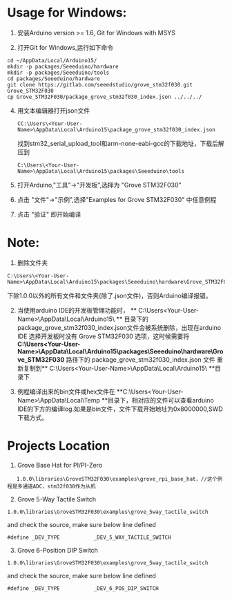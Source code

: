 # Usage for Windows:

1. 安装Arduino version >= 1.6, Git for Windows with MSYS

2. 打开Git for Windows,运行如下命令
```
cd ~/AppData/Local/Arduino15/
mkdir -p packages/Seeeduino/hardware
mkdir -p packages/Seeeduino/tools
cd packages/Seeeduino/hardware
git clone https://gitlab.com/seeedstudio/grove_stm32f030.git Grove_STM32F030
cp Grove_STM32F030/package_grove_stm32f030_index.json ../../../
```

4. 用文本编辑器打开json文件
   ```
   CC:\Users\<Your-User-Name>\AppData\Local\Arduino15\package_grove_stm32f030_index.json
   ```
   找到stm32_serial_upload_tool和arm-none-eabi-gcc的下载地址，下载后解压到
   ```
   C:\Users\<Your-User-Name>\AppData\Local\Arduino15\packages\Seeeduino\tools
   ```

5. 打开Arduino,"工具"->"开发板",选择为 "Grove STM32F030"

6. 点击 "文件"->"示例",选择"Examples for Grove STM32F030" 中任意例程

7. 点击 "验证" 即开始编译


# Note:
1. 删除文件夹
```
C:\Users\<Your-User-Name>\AppData\Local\Arduino15\packages\Seeeduino\hardware\Grove_STM32F030\
```
下除1.0.0以外的所有文件和文件夹(除了.json文件)，否则Arduino编译报错。

2. 当使用arduino IDE的开发板管理功能时，
** C:\Users\<Your-User-Name>\AppData\Local\Arduino15\ ** 目录下的 package_grove_stm32f030_index.json文件会被系统删除，出现在arduino IDE 选择开发板时没有
Grove STM32F030 选项，这时候需要将 **C:\Users\<Your-User-Name>\AppData\Local\Arduino15\packages\Seeeduino\hardware\Grove_STM32F030** 路径下的 package_grove_stm32f030_index.json 文件
重新复制到** C:\Users\<Your-User-Name>\AppData\Local\Arduino15\ **目录下

3. 例程编译出来的bin文件或hex文件在 **C:\Users\<Your-User-Name>\AppData\Local\Temp **目录下，相对应的文件可以查看arduino IDE的下方的编译log.如果是bin文件，文件下载开始地址为0x8000000,SWD下载方式。
# Projects Location
1. Grove Base Hat for PI/PI-Zero
```
   1.0.0\libraries\GroveSTM32F030\examples\grove_rpi_base_hat，//这个例程是多通道ADC，stm32f030作为从机
```

2. Grove 5-Way Tactile Switch
```
1.0.0\libraries\GroveSTM32F030\examples\grove_5way_tactile_switch
```
and check the source, make sure below line defined 
```
#define _DEV_TYPE			_DEV_5_WAY_TACTILE_SWITCH
```

3. Grove 6-Position DIP Switch
```
1.0.0\libraries\GroveSTM32F030\examples\grove_5way_tactile_switch
```
and check the source, make sure below line defined 
```
#define _DEV_TYPE			_DEV_6_POS_DIP_SWITCH
```

